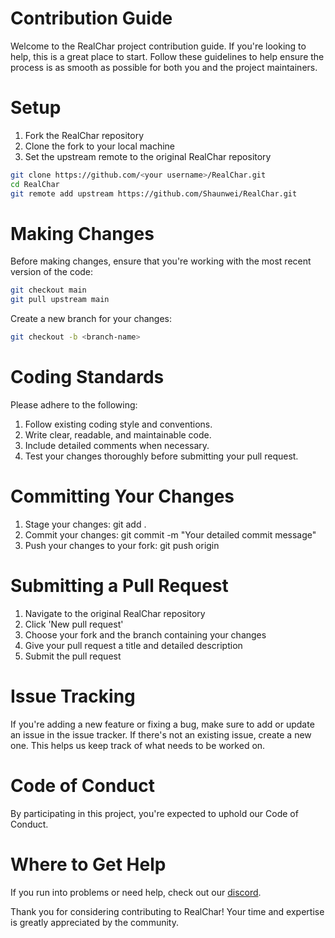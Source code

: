 # Contribution Guide
Welcome to the RealChar project contribution guide. If you're looking to help, this is a great place to start. Follow these guidelines to help ensure the process is as smooth as possible for both you and the project maintainers.

# Setup
1. Fork the RealChar repository
2. Clone the fork to your local machine
3. Set the upstream remote to the original RealChar repository
```bash
git clone https://github.com/<your username>/RealChar.git
cd RealChar
git remote add upstream https://github.com/Shaunwei/RealChar.git
```

# Making Changes
Before making changes, ensure that you're working with the most recent version of the code:

```bash
git checkout main
git pull upstream main
```

Create a new branch for your changes:

```bash
git checkout -b <branch-name>
```

# Coding Standards
Please adhere to the following:

1. Follow existing coding style and conventions.
2. Write clear, readable, and maintainable code.
3. Include detailed comments when necessary.
4. Test your changes thoroughly before submitting your pull request.

# Committing Your Changes
1. Stage your changes: git add .
2. Commit your changes: git commit -m "Your detailed commit message"
3. Push your changes to your fork: git push origin <branch-name>

# Submitting a Pull Request
1. Navigate to the original RealChar repository
2. Click 'New pull request'
3. Choose your fork and the branch containing your changes
4. Give your pull request a title and detailed description
5. Submit the pull request

# Issue Tracking
If you're adding a new feature or fixing a bug, make sure to add or update an issue in the issue tracker. If there's not an existing issue, create a new one. This helps us keep track of what needs to be worked on.

# Code of Conduct
By participating in this project, you're expected to uphold our Code of Conduct.

# Where to Get Help
If you run into problems or need help, check out our [discord](https://discord.gg/UYeQAUfaAX).

Thank you for considering contributing to RealChar! Your time and expertise is greatly appreciated by the community.
